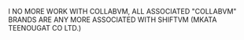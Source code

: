 I NO MORE WORK WITH COLLABVM, ALL ASSOCIATED "COLLABVM" BRANDS ARE ANY MORE ASSOCIATED WITH SHIFTVM (MKATA TEENOUGAT CO LTD.)
